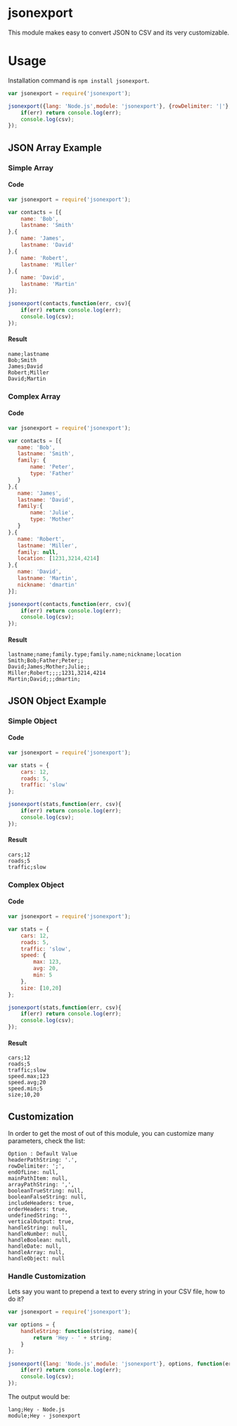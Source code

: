 # jsonexport
This module makes easy to convert JSON to CSV and its very customizable.

# Usage
Installation command is `npm install jsonexport`.

```javascript
var jsonexport = require('jsonexport');

jsonexport({lang: 'Node.js',module: 'jsonexport'}, {rowDelimiter: '|'}, function(err, csv){
    if(err) return console.log(err);
    console.log(csv);
});
```

## JSON Array Example

### Simple Array
#### Code

```javascript
var jsonexport = require('jsonexport');

var contacts = [{
    name: 'Bob',
    lastname: 'Smith'
},{
    name: 'James',
    lastname: 'David'
},{
    name: 'Robert',
    lastname: 'Miller'
},{
    name: 'David',
    lastname: 'Martin'
}];

jsonexport(contacts,function(err, csv){
    if(err) return console.log(err);
    console.log(csv);
});
```

#### Result
    name;lastname
    Bob;Smith
    James;David
    Robert;Miller
    David;Martin


### Complex Array
#### Code
```javascript
var jsonexport = require('jsonexport');

var contacts = [{
   name: 'Bob',
   lastname: 'Smith',
   family: {
       name: 'Peter',
       type: 'Father'
   }
},{
   name: 'James',
   lastname: 'David',
   family:{
       name: 'Julie',
       type: 'Mother'
   }
},{
   name: 'Robert',
   lastname: 'Miller',
   family: null,
   location: [1231,3214,4214]
},{
   name: 'David',
   lastname: 'Martin',
   nickname: 'dmartin'
}];

jsonexport(contacts,function(err, csv){
    if(err) return console.log(err);
    console.log(csv);
});
```
#### Result
    lastname;name;family.type;family.name;nickname;location
    Smith;Bob;Father;Peter;;
    David;James;Mother;Julie;;
    Miller;Robert;;;;1231,3214,4214
    Martin;David;;;dmartin;

## JSON Object Example

### Simple Object
#### Code

```javascript
var jsonexport = require('jsonexport');

var stats = {
    cars: 12,
    roads: 5,
    traffic: 'slow'
};

jsonexport(stats,function(err, csv){
    if(err) return console.log(err);
    console.log(csv);
});
```

#### Result
    cars;12
    roads;5
    traffic;slow

### Complex Object
#### Code

```javascript
var jsonexport = require('jsonexport');

var stats = {
    cars: 12,
    roads: 5,
    traffic: 'slow',
    speed: {
        max: 123,
        avg: 20,
        min: 5
    },
    size: [10,20]
};

jsonexport(stats,function(err, csv){
    if(err) return console.log(err);
    console.log(csv);
});
```

#### Result
    cars;12
    roads;5
    traffic;slow
    speed.max;123
    speed.avg;20
    speed.min;5
    size;10,20

## Customization
In order to get the most of out of this module, you can customize many parameters, check the list:

    Option : Default Value
    headerPathString: '.',
    rowDelimiter: ';',
    endOfLine: null,
    mainPathItem: null,
    arrayPathString: ',',
    booleanTrueString: null,
    booleanFalseString: null,
    includeHeaders: true,
    orderHeaders: true,
    undefinedString: '',
    verticalOutput: true,
    handleString: null,
    handleNumber: null,
    handleBoolean: null,
    handleDate: null,
    handleArray: null,
    handleObject: null

### Handle Customization
Lets say you want to prepend a text to every string in your CSV file, how to do it?

```javascript
var jsonexport = require('jsonexport');

var options = {
    handleString: function(string, name){
        return 'Hey - ' + string;
    }
};

jsonexport({lang: 'Node.js',module: 'jsonexport'}, options, function(err, csv){
    if(err) return console.log(err);
    console.log(csv);
});
```

The output would be:

    lang;Hey - Node.js
    module;Hey - jsonexport

